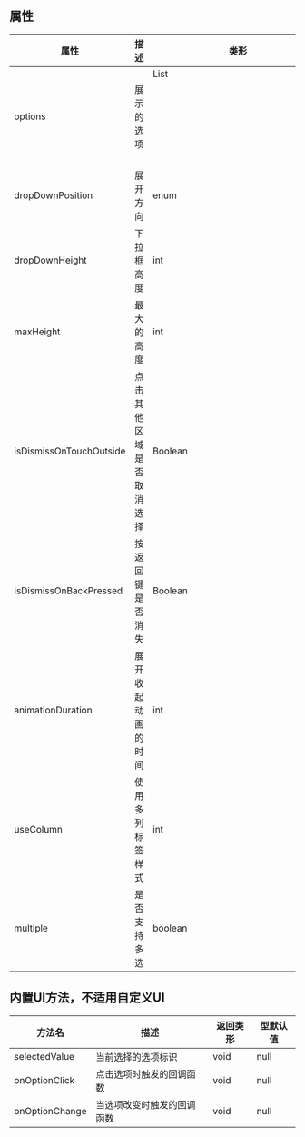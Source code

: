 ## 属性
| 属性 | 描述 | 类形           | 型默认值 |
| --- | --- |--------------| ---|
| options | 展示的选项 | List<Object> | null |
| dropDownPosition | 展开方向 | enum         | Top |
| dropDownHeight | 下拉框高度 | int          | 0 |
| maxHeight | 最大的高度 | int          | 0 |
| isDismissOnTouchOutside | 点击其他区域是否取消选择 | Boolean      | true |
| isDismissOnBackPressed | 按返回键是否消失 | Boolean      | true |
| animationDuration | 展开收起动画的时间 | int          | 300 |
| useColumn | 使用多列标签样式 | int          | 3 |
| multiple | 是否支持多选 | boolean      | false |

## 内置UI方法，不适用自定义UI
| 方法名 | 描述 | 返回类形 | 型默认值 |
| --- | --- | ---| ---|
| selectedValue | 当前选择的选项标识 | void | null |
| onOptionClick | 点击选项时触发的回调函数 | void | null |
| onOptionChange | 当选项改变时触发的回调函数 | void | null |


